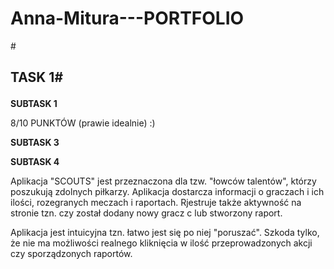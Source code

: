 # Anna-Mitura---PORTFOLIO
#<h2> TASK 1#  
  <h4></h4>
  
**SUBTASK 1** 

8/10 PUNKTÓW  (prawie idealnie) :) 

**SUBTASK 3**


**SUBTASK 4**

Aplikacja "SCOUTS" jest przeznaczona dla tzw. "łowców talentów", którzy poszukują zdolnych piłkarzy. Aplikacja dostarcza informacji o graczach i ich ilości, rozegranych meczach i raportach. Rjestruje także aktywność na stronie tzn. czy został dodany nowy gracz c
lub stworzony raport.

Aplikacja jest intuicyjna tzn. łatwo jest się po niej "poruszać". Szkoda tylko, że nie ma możliwości realnego kliknięcia w ilość przeprowadzonych akcji czy sporządzonych raportów.
